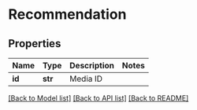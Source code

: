 # Recommendation

## Properties
Name | Type | Description | Notes
------------ | ------------- | ------------- | -------------
**id** | **str** | Media ID | 

[[Back to Model list]](../README.md#documentation-for-models) [[Back to API list]](../README.md#documentation-for-api-endpoints) [[Back to README]](../README.md)


